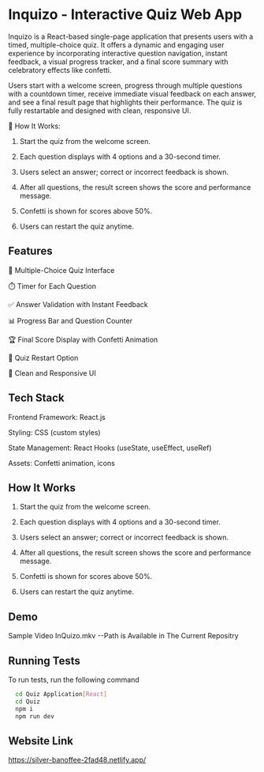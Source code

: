 
# Inquizo - Interactive Quiz Web App

Inquizo is a React-based single-page application that presents users with a timed, multiple-choice quiz. It offers a dynamic and engaging user experience by incorporating interactive question navigation, instant feedback, a visual progress tracker, and a final score summary with celebratory effects like confetti.

Users start with a welcome screen, progress through multiple questions with a countdown timer, receive immediate visual feedback on each answer, and see a final result page that highlights their performance. The quiz is fully restartable and designed with clean, responsive UI.

🧪 How It Works:

1) Start the quiz from the welcome screen.

2) Each question displays with 4 options and a 30-second timer.

3) Users select an answer; correct or incorrect feedback is shown.

4) After all questions, the result screen shows the score and performance message.

5) Confetti is shown for scores above 50%.

6) Users can restart the quiz anytime.
## Features

🎯 Multiple-Choice Quiz Interface

⏱️ Timer for Each Question

✅ Answer Validation with Instant Feedback

📊 Progress Bar and Question Counter

🏆 Final Score Display with Confetti Animation

🔁 Quiz Restart Option

💅 Clean and Responsive UI

## Tech Stack

Frontend Framework: React.js

Styling: CSS (custom styles)

State Management: React Hooks (useState, useEffect, useRef)

Assets: Confetti animation, icons
## How It Works

1) Start the quiz from the welcome screen.

2) Each question displays with 4 options and a 30-second timer.

3) Users select an answer; correct or incorrect feedback is shown.

4) After all questions, the result screen shows the score and performance message.

5) Confetti is shown for scores above 50%.

6) Users can restart the quiz anytime.
## Demo

Sample Video InQuizo.mkv
--Path is Available in The Current Repositry




## Running Tests

To run tests, run the following command

```bash
  cd Quiz Application[React]
  cd Quiz
  npm i
  npm run dev
```




## Website Link
https://silver-banoffee-2fad48.netlify.app/




